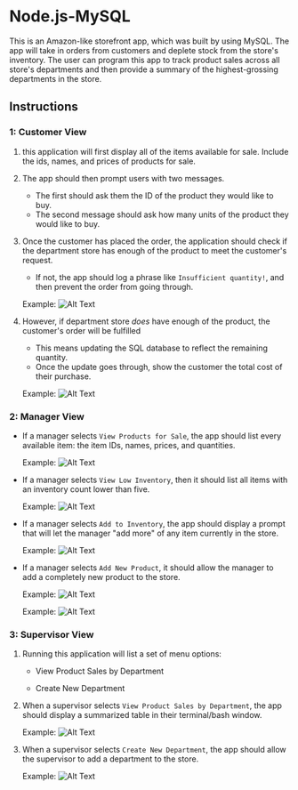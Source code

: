 # Node.js-MySQL

This is an Amazon-like storefront app, which was built by using MySQL. The app will take in orders from customers and deplete stock from the store's inventory. The user can program this app to track product sales across all store's departments and then provide a summary of the highest-grossing departments in the store.


## Instructions

### 1: Customer View

1. this application will first display all of the items available for sale. Include the ids, names, and prices of products for sale.

2. The app should then prompt users with two messages.

    * The first should ask them the ID of the product they would like to buy.
    * The second message should ask how many units of the product they would like to buy.

3. Once the customer has placed the order, the application should check if the department store has enough of the product to meet the customer's request.

   * If not, the app should log a phrase like `Insufficient quantity!`, and then prevent the order from going through.

   Example: ![Alt Text](/images/customer2.gif)

4. However, if department store _does_ have enough of the product, the customer's order will be fulfilled

   * This means updating the SQL database to reflect the remaining quantity.
   * Once the update goes through, show the customer the total cost of their purchase.

   Example: ![Alt Text](/images/customer1.gif)

### 2: Manager View

* If a manager selects `View Products for Sale`, the app should list every available item: the item IDs, names, prices, and quantities.

   Example: ![Alt Text](/images/manager_view_products.gif)

* If a manager selects `View Low Inventory`, then it should list all items with an inventory count lower than five.

   Example: ![Alt Text](/images/manager_view_low.gif)

* If a manager selects `Add to Inventory`, the app should display a prompt that will let the manager "add more" of any item currently in the store.

   Example: ![Alt Text](/images/manager_view_add_inv.gif)

* If a manager selects `Add New Product`, it should allow the manager to add a completely new product to the store.

   Example: ![Alt Text](/images/manager_add_new1.gif)

   Example: ![Alt Text](/images/manager_add_new2.gif)


### 3: Supervisor View

1. Running this application will list a set of menu options:

   * View Product Sales by Department
   
   * Create New Department

2. When a supervisor selects `View Product Sales by Department`, the app should display a summarized table in their terminal/bash window.

   Example: ![Alt Text](/images/supervisor_view_profit.gif)


3. When a supervisor selects `Create New Department`, the app should allow the supervisor to add a department to the store.

   Example: ![Alt Text](/images/supervisor_add_department.gif)
